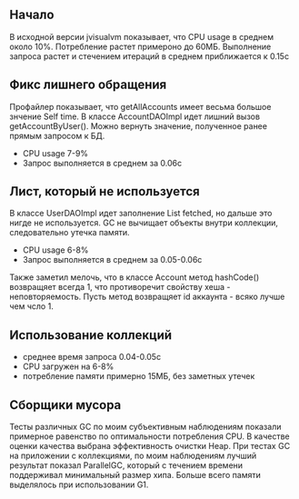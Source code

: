 ## Начало
В исходной версии jvisualvm показывает, что CPU usage в среднем около 10%.
Потребление растет примероно до 60МБ.
Выполнение запроса растет и стечением итераций в среднем приближается к 0.15с

## Фикс лишнего обращения
Профайлер показывает, что getAllAccounts имеет весьма большое знчение Self time.
В классе AccountDAOImpl идет лишний вызов getAccountByUser().
Можно вернуть значение, полученное ранее прямым запросом к БД.
- CPU usage 7-9%
- Запрос выполняется в среднем за 0.06с

## Лист, который не используется
В классе UserDAOImpl идет заполнение List<User> fetched, но дальше это нигде не используется.
GC не вычищает объекты внутри коллекции, следовательно утечка памяти.
- CPU usage 6-8%
- Запрос выполняется в среднем за 0.05-0.06с

Также заметил мелочь, что в классе Account метод hashCode() возвращяет всегда 1, что противоречит свойству хеша - неповторяемость.
Пусть метод возвращяет id аккаунта - всяко лучше чем чсло 1.

## Использование коллекций
- среднее время запроса 0.04-0.05с
- CPU загружен на 6-8%
- потребление памяти примерно 15МБ, без заметных утечек

## Сборщики мусора
Тесты различных GC по моим субъективным наблюдениям показали примерное равенство по оптимальности потребления CPU. 
В качестве оценки качества выбрана эффективность очистки Heap.
При тестах GC на приложении с коллекциями, по моим наблюдениям лучший результат показал ParallelGC, 
который с течением времени поддерживал минимальный размер хипа. 
Больше всего памяти выделялось при использовании G1.

